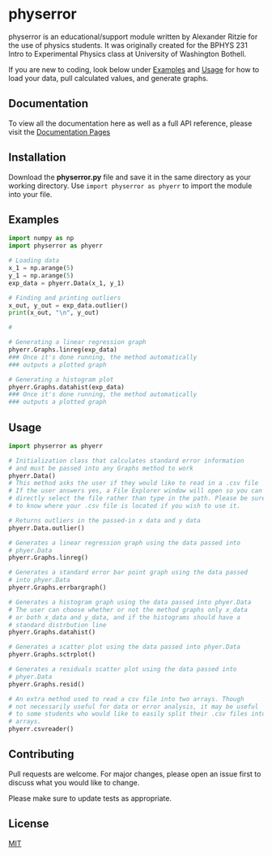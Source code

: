 # physerror

physerror is an educational/support module written by Alexander Ritzie for the use of physics students.
It was originally created for the BPHYS 231 Intro to Experimental Physics class at University of Washington
Bothell.

If you are new to coding, look below under [Examples](#examples) and [Usage](#usage) for how to load
your data, pull calculated values, and generate graphs.

## Documentation
To view all the documentation here as well as a full API reference, please visit the [Documentation Pages](docs/_build/html/index.html)

## Installation

Download the __physerror.py__ file and save it in the same directory as your working directory. Use
`import physerror as phyerr` to import the module into your file.

## Examples
```python
import numpy as np
import physerror as phyerr

# Loading data
x_1 = np.arange(5)
y_1 = np.arange(5)
exp_data = phyerr.Data(x_1, y_1)

# Finding and printing outliers
x_out, y_out = exp_data.outlier()
print(x_out, "\n", y_out)

# 

# Generating a linear regression graph
phyerr.Graphs.linreg(exp_data)
### Once it's done running, the method automatically
### outputs a plotted graph

# Generating a histogram plot
phyerr.Graphs.datahist(exp_data)
### Once it's done running, the method automatically
### outputs a plotted graph
```

## Usage

```python
import physerror as phyerr

# Initialization class that calculates standard error information
# and must be passed into any Graphs method to work
phyerr.Data()
# This method asks the user if they would like to read in a .csv file
# If the user answers yes, a File Explorer window will open so you can
# directly select the file rather than type in the path. Please be sure
# to know where your .csv file is located if you wish to use it.

# Returns outliers in the passed-in x data and y data
phyerr.Data.outlier()

# Generates a linear regression graph using the data passed into
# phyer.Data
phyerr.Graphs.linreg()

# Generates a standard error bar point graph using the data passed
# into phyer.Data
phyerr.Graphs.errbargraph()

# Generates a histogram graph using the data passed into phyer.Data
# The user can choose whether or not the method graphs only x_data
# or both x_data and y_data, and if the histograms should have a
# standard distrbution line
phyerr.Graphs.datahist()

# Generates a scatter plot using the data passed into phyer.Data
phyerr.Graphs.sctrplot()

# Generates a residuals scatter plot using the data passed into
# phyer.Data
phyerr.Graphs.resid()

# An extra method used to read a csv file into two arrays. Though
# not necessarily useful for data or error analysis, it may be useful
# to some students who would like to easily split their .csv files into
# arrays.
phyerr.csvreader()
```

## Contributing

Pull requests are welcome. For major changes, please open an issue first
to discuss what you would like to change.

Please make sure to update tests as appropriate.

## License

[MIT](https://choosealicense.com/licenses/mit/)